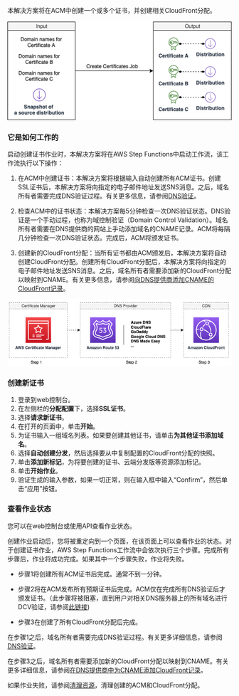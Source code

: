 本解决方案将在ACM中创建一个或多个证书，并创建相关CloudFront分配。

![create-certificate-job](../../../images/create-certificate-job.png)

### 它是如何工作的

启动创建证书作业时，本解决方案将在AWS Step Functions中启动工作流，该工作流执行以下操作：

1. 在ACM中创建证书：本解决方案将根据输入自动创建所有ACM证书。创建SSL证书后，本解决方案将向指定的电子邮件地址发送SNS消息。之后，域名所有者需要完成DNS验证过程。有关更多信息，请参阅[DNS验证](./dns-validation-process.md)。

2. 检查ACM中的证书状态：本解决方案每5分钟检查一次DNS验证状态。DNS验证是一个手动过程，也称为域控制验证（Domain Control Validation）。域名所有者需要在DNS提供商的网站上手动添加域名的CNAME记录。ACM将每隔几分钟检查一次DNS验证状态。完成后，ACM将颁发证书。

3. 创建新的CloudFront分配：当所有证书都由ACM颁发后，本解决方案将自动创建CloudFront分配。创建所有CloudFront分配后，本解决方案将向指定的电子邮件地址发送SNS消息。之后，域名所有者需要添加新的CloudFront分配以映射到CNAME。有关更多信息，请参阅[向DNS提供商添加CNAME的CloudFront记录](./add-record-for-cname.md)。


![certificate-workflow](../../../images/certificate-workflow.png)


### 创建新证书


1. 登录到web控制台。
2. 在左侧栏的**分配配置**下，选择**SSL证书**。
3. 选择**请求新证书**。
4. 在打开的页面中，单击**开始**。
5. 为证书输入一组域名列表。如果要创建其他证书，请单击**为其他证书添加域名**。
6. 选择**自动创建分发**，然后选择要从中复制配置的CloudFront分配的快照。
7. 单击**添加新标记**，为将要创建的证书、云端分发版等资源添加标记。
8. 单击**开始作业**。
9. 验证生成的输入参数，如果一切正常，则在输入框中输入“Confirm”，然后单击“应用”按钮。

### 查看作业状态


您可以在web控制台或使用API查看作业状态。

创建作业启动后，您将被重定向到一个页面，在该页面上可以查看作业的状态。对于创建证书作业，AWS Step Functions工作流中会依次执行三个步骤。完成所有步骤后，作业将成功完成。如果其中一个步骤失败，作业将失败。

* 步骤1将创建所有ACM证书后完成。通常不到一分钟。

* 步骤2将在ACM发布所有预期证书后完成。ACM仅在完成所有DNS验证后才颁发证书。（此步骤将被阻塞，直到用户对相关DNS服务器上的所有域名进行DCV验证，请参阅[此链接](https://docs.aws.amazon.com/acm/latest/userguide/dns-validation.html))

* 步骤3在创建了所有CloudFront分配后完成。

在步骤1之后，域名所有者需要完成DNS验证过程。有关更多详细信息，请参阅[DNS验证](./dns-validation-process.md)。

在步骤3之后，域名所有者需要添加新的CloudFront分配以映射到CNAME。有关更多详细信息，请参阅[在DNS提供商中为CNAME添加CloudFront记录](./add-record-for-cname.md)。


如果作业失败，请参阅[清理资源](clean-up-resources.md)，清理创建的ACM和CloudFront分配。

